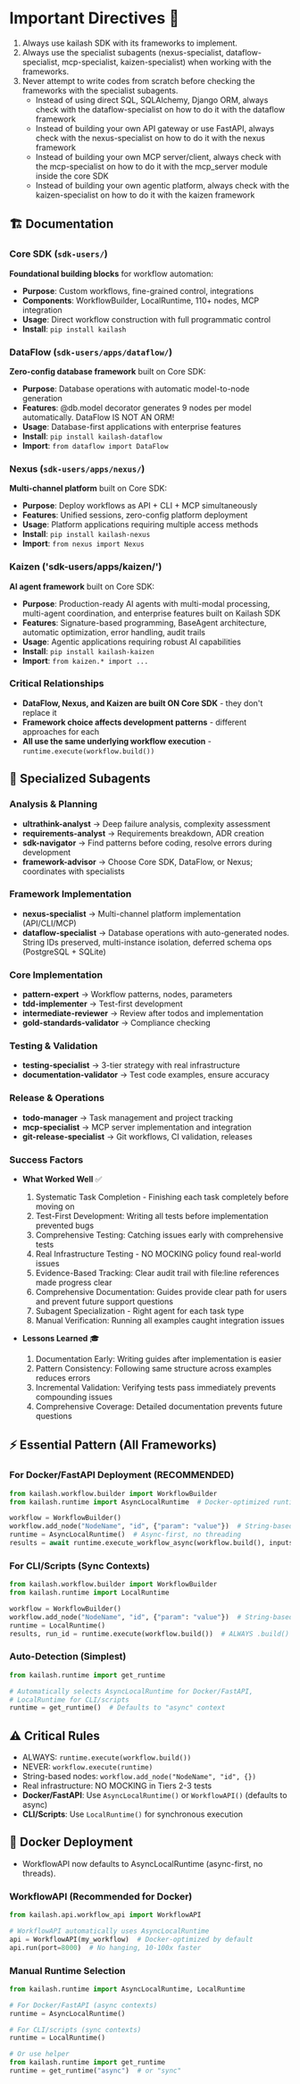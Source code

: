 # Important Directives 📜
1. Always use kailash SDK with its frameworks to implement.
2. Always use the specialist subagents (nexus-specialist, dataflow-specialist, mcp-specialist, kaizen-specialist) when working with the frameworks.
3. Never attempt to write codes from scratch before checking the frameworks with the specialist subagents. 
   - Instead of using direct SQL, SQLAlchemy, Django ORM, always check with the dataflow-specialist on how to do it with the dataflow framework
   - Instead of building your own API gateway or use FastAPI, always check with the nexus-specialist on how to do it with the nexus framework
   - Instead of building your own MCP server/client, always check with the mcp-specialist on how to do it with the mcp_server module inside the core SDK
   - Instead of building your own agentic platform, always check with the kaizen-specialist on how to do it with the kaizen framework

## 🏗️ Documentation

### Core SDK (`sdk-users/`)
**Foundational building blocks** for workflow automation:
- **Purpose**: Custom workflows, fine-grained control, integrations
- **Components**: WorkflowBuilder, LocalRuntime, 110+ nodes, MCP integration
- **Usage**: Direct workflow construction with full programmatic control
- **Install**: `pip install kailash`

### DataFlow (`sdk-users/apps/dataflow/`)
**Zero-config database framework** built on Core SDK:
- **Purpose**: Database operations with automatic model-to-node generation
- **Features**: @db.model decorator generates 9 nodes per model automatically. DataFlow IS NOT AN ORM!
- **Usage**: Database-first applications with enterprise features
- **Install**: `pip install kailash-dataflow`
- **Import**: `from dataflow import DataFlow`

### Nexus (`sdk-users/apps/nexus/`)
**Multi-channel platform** built on Core SDK:
- **Purpose**: Deploy workflows as API + CLI + MCP simultaneously
- **Features**: Unified sessions, zero-config platform deployment
- **Usage**: Platform applications requiring multiple access methods
- **Install**: `pip install kailash-nexus`
- **Import**: `from nexus import Nexus`

### Kaizen ('sdk-users/apps/kaizen/')
**AI agent framework** built on Core SDK:
- **Purpose**: Production-ready AI agents with multi-modal processing, multi-agent coordination, and enterprise features built on Kailash SDK
- **Features**: Signature-based programming, BaseAgent architecture, automatic optimization, error handling, audit trails
- **Usage**: Agentic applications requiring robust AI capabilities
- **Install**: `pip install kailash-kaizen`
- **Import**: `from kaizen.* import ...`

### Critical Relationships
- **DataFlow, Nexus, and Kaizen are built ON Core SDK** - they don't replace it
- **Framework choice affects development patterns** - different approaches for each
- **All use the same underlying workflow execution** - `runtime.execute(workflow.build())`

## 🎯 Specialized Subagents

### Analysis & Planning
- **ultrathink-analyst** → Deep failure analysis, complexity assessment
- **requirements-analyst** → Requirements breakdown, ADR creation
- **sdk-navigator** → Find patterns before coding, resolve errors during development
- **framework-advisor** → Choose Core SDK, DataFlow, or Nexus; coordinates with specialists

### Framework Implementation
- **nexus-specialist** → Multi-channel platform implementation (API/CLI/MCP)
- **dataflow-specialist** → Database operations with auto-generated nodes. String IDs preserved, multi-instance isolation, deferred schema ops (PostgreSQL + SQLite)

### Core Implementation
- **pattern-expert** → Workflow patterns, nodes, parameters
- **tdd-implementer** → Test-first development
- **intermediate-reviewer** → Review after todos and implementation
- **gold-standards-validator** → Compliance checking

### Testing & Validation
- **testing-specialist** → 3-tier strategy with real infrastructure
- **documentation-validator** → Test code examples, ensure accuracy

### Release & Operations
- **todo-manager** → Task management and project tracking
- **mcp-specialist** → MCP server implementation and integration
- **git-release-specialist** → Git workflows, CI validation, releases

### Success Factors
- **What Worked Well** ✅
  1. Systematic Task Completion - Finishing each task completely before moving on
  2. Test-First Development: Writing all tests before implementation prevented bugs
  3. Comprehensive Testing: Catching issues early with comprehensive tests
  4. Real Infrastructure Testing - NO MOCKING policy found real-world issues
  5. Evidence-Based Tracking: Clear audit trail with file:line references made progress clear
  6. Comprehensive Documentation: Guides provide clear path for users and prevent future support questions
  7. Subagent Specialization - Right agent for each task type
  8. Manual Verification: Running all examples caught integration issues

- **Lessons Learned** 🎓
  1. Documentation Early: Writing guides after implementation is easier
  2. Pattern Consistency: Following same structure across examples reduces errors
  3. Incremental Validation: Verifying tests pass immediately prevents compounding issues
  4. Comprehensive Coverage: Detailed documentation prevents future questions

## ⚡ Essential Pattern (All Frameworks)

### For Docker/FastAPI Deployment (RECOMMENDED)
```python
from kailash.workflow.builder import WorkflowBuilder
from kailash.runtime import AsyncLocalRuntime  # Docker-optimized runtime

workflow = WorkflowBuilder()
workflow.add_node("NodeName", "id", {"param": "value"})  # String-based
runtime = AsyncLocalRuntime()  # Async-first, no threading
results = await runtime.execute_workflow_async(workflow.build(), inputs={})
```

### For CLI/Scripts (Sync Contexts)
```python
from kailash.workflow.builder import WorkflowBuilder
from kailash.runtime import LocalRuntime

workflow = WorkflowBuilder()
workflow.add_node("NodeName", "id", {"param": "value"})  # String-based
runtime = LocalRuntime()
results, run_id = runtime.execute(workflow.build())  # ALWAYS .build()
```

### Auto-Detection (Simplest)
```python
from kailash.runtime import get_runtime

# Automatically selects AsyncLocalRuntime for Docker/FastAPI,
# LocalRuntime for CLI/scripts
runtime = get_runtime()  # Defaults to "async" context
```

## ⚠️ Critical Rules
- ALWAYS: `runtime.execute(workflow.build())`
- NEVER: `workflow.execute(runtime)`
- String-based nodes: `workflow.add_node("NodeName", "id", {})`
- Real infrastructure: NO MOCKING in Tiers 2-3 tests
- **Docker/FastAPI**: Use `AsyncLocalRuntime()` or `WorkflowAPI()` (defaults to async)
- **CLI/Scripts**: Use `LocalRuntime()` for synchronous execution

## 🐳 Docker Deployment
- WorkflowAPI now defaults to AsyncLocalRuntime (async-first, no threads).

### WorkflowAPI (Recommended for Docker)
```python
from kailash.api.workflow_api import WorkflowAPI

# WorkflowAPI automatically uses AsyncLocalRuntime
api = WorkflowAPI(my_workflow)  # Docker-optimized by default
api.run(port=8000)  # No hanging, 10-100x faster
```

### Manual Runtime Selection
```python
from kailash.runtime import AsyncLocalRuntime, LocalRuntime

# For Docker/FastAPI (async contexts)
runtime = AsyncLocalRuntime()

# For CLI/scripts (sync contexts)
runtime = LocalRuntime()

# Or use helper
from kailash.runtime import get_runtime
runtime = get_runtime("async")  # or "sync"
```
